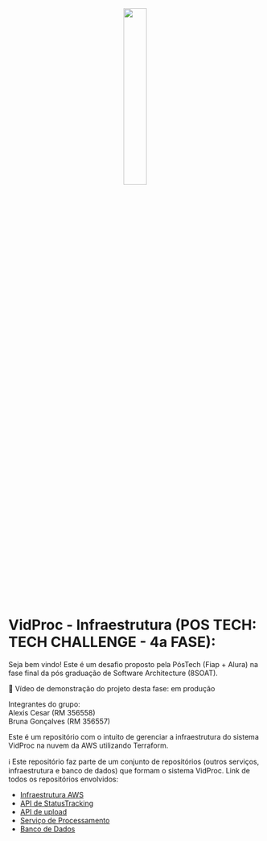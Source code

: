 <div align="center">
<img src="https://github.com/user-attachments/assets/208a0ebb-ca7c-4b0b-9f68-0b35050a9880" width="30%" />
</div>

# VidProc - Infraestrutura (POS TECH: TECH CHALLENGE - 4a FASE):

Seja bem vindo! Este é um desafio proposto pela PósTech (Fiap + Alura) na fase final da pós graduação de Software Architecture (8SOAT).

:vhs: Vídeo de demonstração do projeto desta fase: em produção

Integrantes do grupo:<br>
Alexis Cesar (RM 356558)<br>
Bruna Gonçalves (RM 356557)

Este é um repositório com o intuito de gerenciar a infraestrutura do sistema VidProc na nuvem da AWS utilizando Terraform.

ℹ️ Este repositório faz parte de um conjunto de repositórios (outros serviços, infraestrutura e banco de dados) que formam o sistema VidProc. Link de todos os repositórios envolvidos:
- [Infraestrutura AWS](https://github.com/BrunaPisera/postech-tc-infra)
- [API de StatusTracking](https://github.com/BrunaPisera/postech-tc-status-tracking-api)
- [API de upload](https://github.com/BrunaPisera/postech-tc-upload)
- [Serviço de Processamento](https://github.com/BrunaPisera/postech-tc-process-service)
- [Banco de Dados](https://github.com/BrunaPisera/postech-tc-db)
